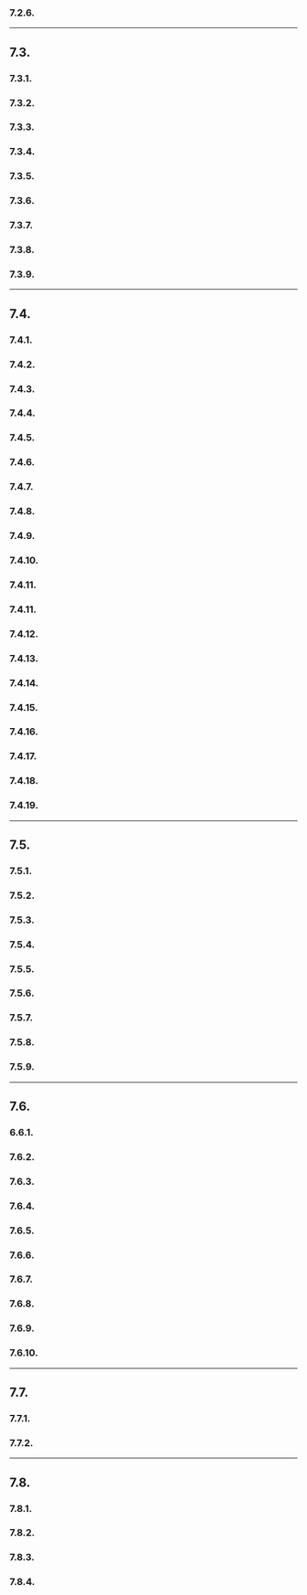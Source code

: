 ### 7.2.6.
---
## 7.3.
### 7.3.1.
### 7.3.2.
### 7.3.3.
### 7.3.4.
### 7.3.5.
### 7.3.6.
### 7.3.7.
### 7.3.8.
### 7.3.9.
---
## 7.4.
### 7.4.1.
### 7.4.2.
### 7.4.3.
### 7.4.4.
### 7.4.5.
### 7.4.6.
### 7.4.7.
### 7.4.8.
### 7.4.9.
### 7.4.10.
### 7.4.11.
### 7.4.11.
### 7.4.12.
### 7.4.13.
### 7.4.14.
### 7.4.15.
### 7.4.16.
### 7.4.17.
### 7.4.18.
### 7.4.19.
---
## 7.5.
### 7.5.1.
### 7.5.2.
### 7.5.3.
### 7.5.4.
### 7.5.5.
### 7.5.6.
### 7.5.7.
### 7.5.8.
### 7.5.9.
---
## 7.6.
### 6.6.1.
### 7.6.2.
### 7.6.3.
### 7.6.4.
### 7.6.5.
### 7.6.6.
### 7.6.7.
### 7.6.8.
### 7.6.9.
### 7.6.10.

---
## 7.7.
### 7.7.1.
### 7.7.2.
---
## 7.8.
### 7.8.1.
### 7.8.2.
### 7.8.3.
### 7.8.4.